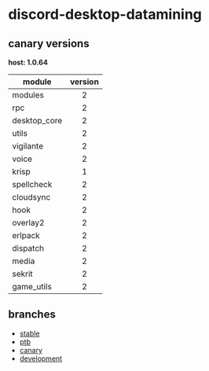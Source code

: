 # discord-desktop-datamining

## canary versions

**host: 1.0.64**

| module | version |
| ------ | :-----: |
| modules | 2 |
| rpc | 2 |
| desktop_core | 2 |
| utils | 2 |
| vigilante | 2 |
| voice | 2 |
| krisp | 1 |
| spellcheck | 2 |
| cloudsync | 2 |
| hook | 2 |
| overlay2 | 2 |
| erlpack | 2 |
| dispatch | 2 |
| media | 2 |
| sekrit | 2 |
| game_utils | 2 |

## branches

- [stable](https://github.com/OpenAsar/discord-desktop-datamining/tree/stable)
- [ptb](https://github.com/OpenAsar/discord-desktop-datamining/tree/ptb)
- [canary](https://github.com/OpenAsar/discord-desktop-datamining/tree/canary)
- [development](https://github.com/OpenAsar/discord-desktop-datamining/tree/development)